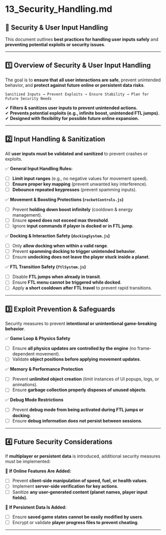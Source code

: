 # **13_Security_Handling.md**

## **📌 Security & User Input Handling**
This document outlines **best practices for handling user inputs safely** and **preventing potential exploits or security issues**.

---

## **1️⃣ Overview of Security & User Input Handling**
The goal is to **ensure that all user interactions are safe**, prevent unintended behavior, and **protect against future online or persistent data risks**.

```plaintext
Sanitized Inputs → Prevent Exploits → Ensure Stability → Plan for Future Security Needs
```

✔ **Filters & sanitizes user inputs to prevent unintended actions.**  
✔ **Prevents potential exploits (e.g., infinite boost, unintended FTL jumps).**  
✔ **Designed with flexibility for possible future online expansion.**  

---

## **2️⃣ Input Handling & Sanitization**
All **user inputs must be validated and sanitized** to prevent crashes or exploits.

✅ **General Input Handling Rules:**  
- [ ] **Limit input ranges** (e.g., no negative values for movement speed).  
- [ ] **Ensure proper key mapping** (prevent unwanted key interference).  
- [ ] **Debounce repeated keypresses** (prevent spamming inputs).  

✅ **Movement & Boosting Protections (`rocketControls.js`)**  
- [ ] Prevent **holding down boost infinitely** (cooldown & energy management).  
- [ ] Ensure **speed does not exceed max threshold**.  
- [ ] Ignore **input commands if player is docked or in FTL jump**.  

✅ **Docking & Interaction Safety (`dockingSystem.js`)**  
- [ ] Only **allow docking when within a valid range**.  
- [ ] Prevent **spamming docking to trigger unintended behavior**.  
- [ ] Ensure **undocking does not leave the player stuck inside a planet**.  

✅ **FTL Transition Safety (`ftlSystem.js`)**  
- [ ] Disable **FTL jumps when already in transit**.  
- [ ] Ensure **FTL menu cannot be triggered while docked**.  
- [ ] Apply **a short cooldown after FTL travel** to prevent rapid transitions.  

---

## **3️⃣ Exploit Prevention & Safeguards**
Security measures to prevent **intentional or unintentional game-breaking behavior**.  

✅ **Game Loop & Physics Safety**  
- [ ] Ensure **all physics updates are controlled by the engine** (no frame-dependent movement).  
- [ ] Validate **object positions before applying movement updates**.  

✅ **Memory & Performance Protection**  
- [ ] Prevent **unlimited object creation** (limit instances of UI popups, logs, or animations).  
- [ ] Ensure **garbage collection properly disposes of unused objects**.  

✅ **Debug Mode Restrictions**  
- [ ] Prevent **debug mode from being activated during FTL jumps or docking**.  
- [ ] Ensure **debug information does not persist between sessions**.  

---

## **4️⃣ Future Security Considerations**
If **multiplayer or persistent data** is introduced, additional security measures must be implemented:  

🔹 **If Online Features Are Added:**  
- [ ] Prevent **client-side manipulation of speed, fuel, or health values**.  
- [ ] Implement **server-side verification for key actions**.  
- [ ] Sanitize **any user-generated content (planet names, player input fields).**  

🔹 **If Persistent Data Is Added:**  
- [ ] Ensure **saved game states cannot be easily modified by users**.  
- [ ] Encrypt or validate **player progress files to prevent cheating**.  

---
